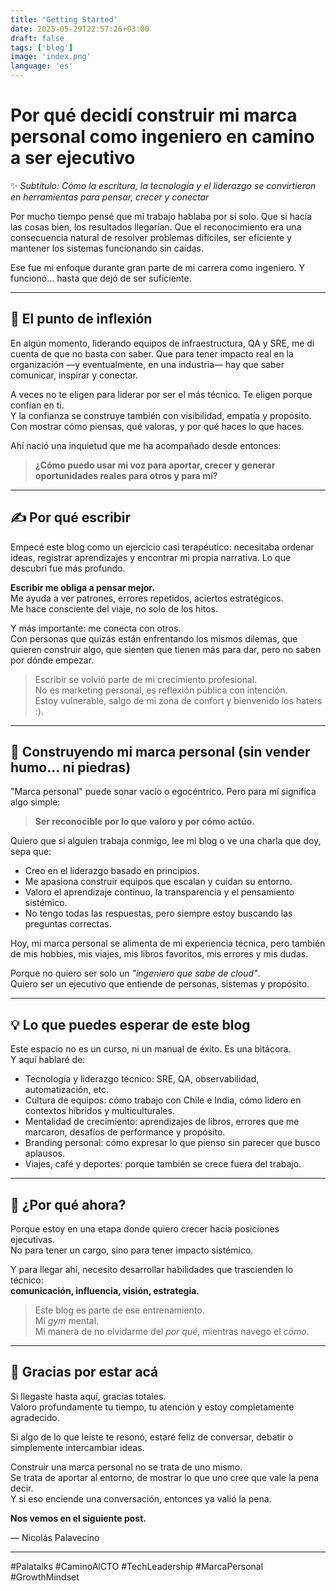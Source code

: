 ```yaml
---
title: 'Getting Started'
date: 2025-05-29T22:57:26+03:00
draft: false
tags: ['blog']
image: 'index.png'
language: 'es'
---
```


# Por qué decidí construir mi marca personal como ingeniero en camino a ser ejecutivo  
✨ *Subtítulo: Cómo la escritura, la tecnología y el liderazgo se convirtieron en herramientas para pensar, crecer y conectar*

Por mucho tiempo pensé que mi trabajo hablaba por sí solo. Que si hacía las cosas bien, los resultados llegarían. Que el reconocimiento era una consecuencia natural de resolver problemas difíciles, ser eficiente y mantener los sistemas funcionando sin caídas.

Ese fue mi enfoque durante gran parte de mi carrera como ingeniero. Y funcionó… hasta que dejó de ser suficiente.

---

## 🚧 El punto de inflexión

En algún momento, liderando equipos de infraestructura, QA y SRE, me di cuenta de que no basta con saber. Que para tener impacto real en la organización —y eventualmente, en una industria— hay que saber comunicar, inspirar y conectar.

A veces no te eligen para liderar por ser el más técnico. Te eligen porque confían en ti.  
Y la confianza se construye también con visibilidad, empatía y propósito.  
Con mostrar cómo piensas, qué valoras, y por qué haces lo que haces.

Ahí nació una inquietud que me ha acompañado desde entonces:

> **¿Cómo puedo usar mi voz para aportar, crecer y generar oportunidades reales para otros y para mí?**

---

## ✍️ Por qué escribir

Empecé este blog como un ejercicio casi terapéutico: necesitaba ordenar ideas, registrar aprendizajes y encontrar mi propia narrativa. Lo que descubrí fue más profundo.

**Escribir me obliga a pensar mejor.**  
Me ayuda a ver patrones, errores repetidos, aciertos estratégicos.  
Me hace consciente del viaje, no solo de los hitos.

Y más importante: me conecta con otros.  
Con personas que quizás están enfrentando los mismos dilemas, que quieren construir algo, que sienten que tienen más para dar, pero no saben por dónde empezar.

> Escribir se volvió parte de mi crecimiento profesional.  
> No es marketing personal, es reflexión pública con intención.  
> Estoy vulnerable, salgo de mi zona de confort y bienvenido los haters :).

---

## 🚀 Construyendo mi marca personal (sin vender humo... ni piedras)

"Marca personal" puede sonar vacío o egocéntrico. Pero para mí significa algo simple:

> **Ser reconocible por lo que valoro y por cómo actúo.**

Quiero que si alguien trabaja conmigo, lee mi blog o ve una charla que doy, sepa que:

- Creo en el liderazgo basado en principios.  
- Me apasiona construir equipos que escalan y cuidan su entorno.  
- Valoro el aprendizaje continuo, la transparencia y el pensamiento sistémico.  
- No tengo todas las respuestas, pero siempre estoy buscando las preguntas correctas.

Hoy, mi marca personal se alimenta de mi experiencia técnica, pero también de mis hobbies, mis viajes, mis libros favoritos, mis errores y mis dudas.

Porque no quiero ser solo un *"ingeniero que sabe de cloud"*.  
Quiero ser un ejecutivo que entiende de personas, sistemas y propósito.

---

## 💡 Lo que puedes esperar de este blog

Este espacio no es un curso, ni un manual de éxito. Es una bitácora.  
Y aquí hablaré de:

- Tecnología y liderazgo técnico: SRE, QA, observabilidad, automatización, etc.  
- Cultura de equipos: cómo trabajo con Chile e India, cómo lidero en contextos híbridos y multiculturales.  
- Mentalidad de crecimiento: aprendizajes de libros, errores que me marcaron, desafíos de performance y propósito.  
- Branding personal: cómo expresar lo que pienso sin parecer que busco aplausos.  
- Viajes, café y deportes: porque también se crece fuera del trabajo.

---

## 🌱 ¿Por qué ahora?

Porque estoy en una etapa donde quiero crecer hacia posiciones ejecutivas.  
No para tener un cargo, sino para tener impacto sistémico.

Y para llegar ahí, necesito desarrollar habilidades que trascienden lo técnico:  
**comunicación, influencia, visión, estrategia.**

> Este blog es parte de ese entrenamiento.  
> Mi *gym* mental.  
> Mi manera de no olvidarme del *por qué*, mientras navego el *cómo*.

---

## 🙏 Gracias por estar acá

Si llegaste hasta aquí, gracias totales.  
Valoro profundamente tu tiempo, tu atención y estoy completamente agradecido.  

Si algo de lo que leíste te resonó, estaré feliz de conversar, debatir o simplemente intercambiar ideas.

Construir una marca personal no se trata de uno mismo.  
Se trata de aportar al entorno, de mostrar lo que uno cree que vale la pena decir.  
Y si eso enciende una conversación, entonces ya valió la pena.

**Nos vemos en el siguiente post.**  

— Nicolás Palavecino

---

#Palatalks #CaminoAlCTO #TechLeadership #MarcaPersonal #GrowthMindset
